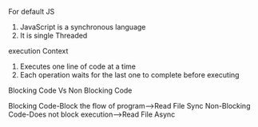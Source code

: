 For default JS
1) JavaScript is a synchronous language
2) It is single Threaded

execution Context
1) Executes one line of code at a time
2) Each operation waits for the last one to complete before executing

Blocking Code Vs Non Blocking Code


Blocking Code-Block the flow of program-->Read File Sync
Non-Blocking Code-Does not block execution-->Read File Async
